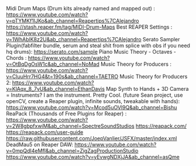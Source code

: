 Midi Drum Maps (Drum kits already named and mapped out) :
https://www.youtube.com/watch?v=pTYMKf1lJKo&ab_channel=Reapertips%7CAlejandro
https://stash.reaper.fm/tag/MIDI-Drum-Maps
Best REAPER Settings :
https://www.youtube.com/watch?v=1WhAblK8z2U&ab_channel=Reapertips%7CAlejandro
Serato Sampler Plugin(fabfilter bundle, serum and steal shit from splice with obs if you need hq drums):
https://serato.com/sample
Piano Music Theory - Octaves - Chords :
https://www.youtube.com/watch?v=OtBqDgOsW1c&ab_channel=NoMad
Music Theory for Producers :
https://www.youtube.com/watch?v=CluuHrr7HG4&t=190s&ab_channel=TAETRO
Music Theory for Producers 2:
https://www.youtube.com/watch?v=KlAqx_8_7vU&ab_channel=EthanDavis
Map Synth to Hands + 3D Camera = Instruments? I am the instrument. Pretty Cool. (future Sean project, use openCV, create a Reaper plugin, infinite sounds, tweakable with hands):
https://www.youtube.com/watch?v=Mcod5uOVl9Q&ab_channel=Bishu
ReaPack (Thousands of Free Plugins for Reaper) :
https://www.youtube.com/watch?v=2W8gbpfxwiM&ab_channel=SpectreSoundStudios
https://reapack.com/
https://reapack.com/user-guide
https://raw.githubusercontent.com/JoepVanlier/JSFX/master/index.xml
DeadMau5 on Reaper DAW: 
https://www.youtube.com/watch?v=0mpQdI4eMfI&ab_channel=ZigZagProductionStudio
https://www.youtube.com/watch?v=yEvwgNDXjJA&ab_channel=asQme